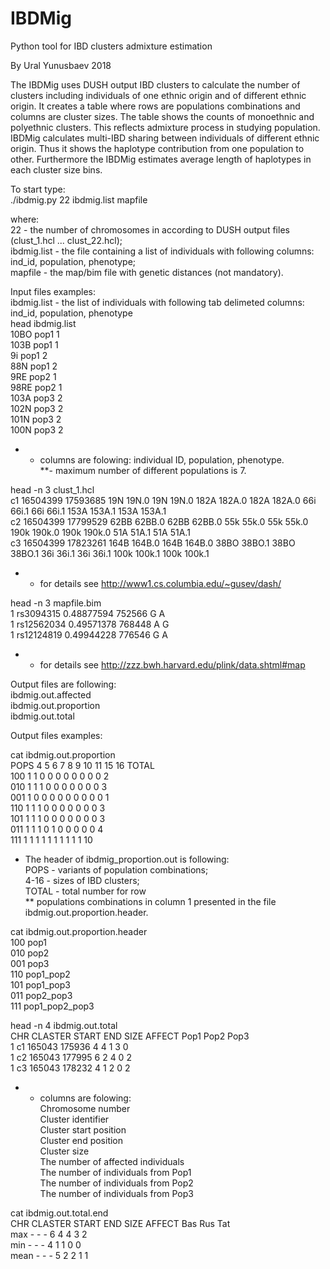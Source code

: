 # IBDMig
Python tool for IBD clusters admixture estimation

By Ural Yunusbaev 2018

The IBDMig uses DUSH output IBD clusters to calculate the number of clusters including individuals of one ethnic origin and of different ethnic origin. It creates a table where rows are populations combinations and columns are cluster sizes. The table shows the counts of monoethnic and polyethnic clusters. This reflects admixture process in studying population. IBDMig calculates multi-IBD sharing between individuals of different ethnic origin. Thus it shows the haplotype contribution from one population to other. Furthermore the IBDMig estimates average length of haplotypes in each cluster size bins.

To start type: <br>
./ibdmig.py 22 ibdmig.list mapfile

where:<br>
22 - the number of chromosomes in according to DUSH output files (clust_1.hcl ... clust_22.hcl);<br>
ibdmig.list - the file containing a list of individuals with following columns: ind_id, population, phenotype;<br>
mapfile - the map/bim file with genetic distances (not mandatory).<br>

Input files examples:<br>
ibdmig.list - the list of individuals with following tab delimeted columns: ind_id, population, phenotype<br>
head ibdmig.list<br>
10BO	pop1	1<br>
103B	pop1	1<br>
9i	pop1	2<br>
88N	pop1	2<br>
9RE	pop2	1<br>
98RE	pop2	1<br>
103A	pop3	2<br>
102N	pop3	2<br>
101N	pop3	2<br>
100N	pop3	2<br>

* - columns are folowing: individual ID, population, phenotype.<br>
**- maximum number of different populations is 7.


head -n 3 clust_1.hcl<br>
c1	16504399	17593685	19N 19N.0	19N 19N.0	182A 182A.0	182A 182A.0	66i 66i.1	66i 66i.1	153A 153A.1	153A 153A.1<br>
c2	16504399	17799529	62BB 62BB.0	62BB 62BB.0	55k 55k.0	55k 55k.0	190k 190k.0	190k 190k.0	51A 51A.1	51A 51A.1<br>
c3	16504399	17823261	164B 164B.0	164B 164B.0	38BO 38BO.1	38BO 38BO.1	36i 36i.1	36i 36i.1	100k 100k.1	100k 100k.1<br>

* - for details see http://www1.cs.columbia.edu/~gusev/dash/


head -n 3 mapfile.bim<br>
1       rs3094315       0.48877594      752566  G       A<br>
1       rs12562034      0.49571378      768448  A       G<br>
1       rs12124819      0.49944228      776546  G       A<br>
* - for details see http://zzz.bwh.harvard.edu/plink/data.shtml#map


Output files are following:<br>
ibdmig.out.affected<br>
ibdmig.out.proportion<br>
ibdmig.out.total<br>

Output files examples:

cat ibdmig.out.proportion<br>
POPS	4	5	6	7	8	9	10	11	15	16	TOTAL<br>
100	1	1	0	0	0	0	0	0	0	0	2<br>
010	1	1	1	0	0	0	0	0	0	0	3<br>
001	1	0	0	0	0	0	0	0	0	0	1<br>
110	1	1	1	0	0	0	0	0	0	0	3<br>
101	1	1	1	0	0	0	0	0	0	0	3<br>
011	1	1	1	0	1	0	0	0	0	0	4<br>
111	1	1	1	1	1	1	1	1	1	1	10<br>

* The header of ibdmig_proportion.out is following: <br>
POPS - variants of population combinations;<br>
4-16 - sizes of IBD clusters;<br>
TOTAL - total number for row<br>
** populations combinations in column 1 presented in the file ibdmig.out.proportion.header.<br>

cat ibdmig.out.proportion.header<br>
100	pop1<br>
010	pop2<br>
001	pop3<br>
110	pop1_pop2<br>
101	pop1_pop3<br>
011	pop2_pop3<br>
111	pop1_pop2_pop3<br>


head -n 4 ibdmig.out.total<br>
CHR	CLASTER	START	END	SIZE	AFFECT	Pop1	Pop2	Pop3<br>
1	c1	165043	175936	4	4	1	3	0<br>
1	c2	165043	177995	6	2	4	0	2<br>
1	c3	165043	178232	4	1	2	0	2<br>

* - columns are folowing:<br>
Chromosome number<br>
Cluster identifier<br>
Cluster start position<br>
Cluster end position<br>
Cluster size<br>
The number of affected individuals<br>
The number of individuals from Pop1<br>
The number of individuals from Pop2<br>
The number of individuals from Pop3<br>

cat ibdmig.out.total.end<br>
CHR	CLASTER	START	END	SIZE	AFFECT	Bas	Rus	Tat<br>
max	-	-	-	6	4	4	3	2<br>
min	-	-	-	4	1	1	0	0<br>
mean	-	-	-	5	2	2	1	1<br>

